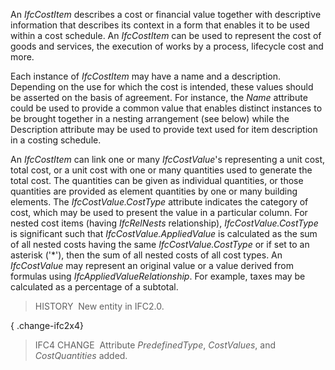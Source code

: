 ﻿An _IfcCostItem_ describes a cost or financial value together with descriptive information that describes its context in a form that enables it to be used within a cost schedule. An _IfcCostItem_ can be used to represent the cost of goods and services, the execution of works by a process, lifecycle cost and more.

Each instance of _IfcCostItem_ may have a name and a description. Depending on the use for which the cost is intended, these values should be asserted on the basis of agreement. For instance, the _Name_ attribute could be used to provide a common value that enables distinct instances to be brought together in a nesting arrangement (see below) while the Description attribute may be used to provide text used for item description in a costing schedule.

An _IfcCostItem_ can link one or many _IfcCostValue_'s representing a unit cost, total cost, or a unit cost with one or many quantities used to generate the total cost. The quantities can be given as individual quantities, or those quantities are provided as element quantities by one or many building elements. The _IfcCostValue.CostType_ attribute indicates the category of cost, which may be used to present the value in a particular column. For nested cost items (having _IfcRelNests_ relationship), _IfcCostValue.CostType_ is significant such that _IfcCostValue.AppliedValue_ is calculated as the sum of all nested costs having the same _IfcCostValue.CostType_ or if set to an asterisk ('\*'), then the sum of all nested costs of all cost types. An _IfcCostValue_ may represent an original value or a value derived from formulas using _IfcAppliedValueRelationship_. For example, taxes may be calculated as a percentage of a subtotal.

> HISTORY&nbsp; New entity in IFC2.0.

{ .change-ifc2x4}
> IFC4 CHANGE&nbsp; Attribute _PredefinedType_, _CostValues_, and _CostQuantities_ added.